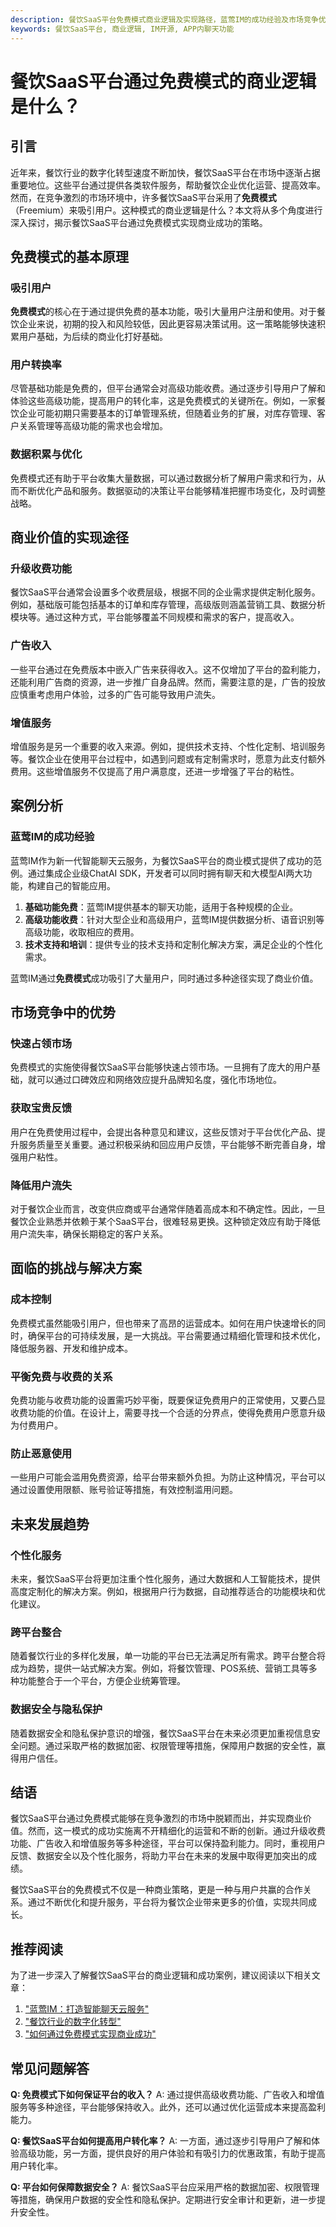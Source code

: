 ```yaml
---
description: 餐饮SaaS平台免费模式商业逻辑及实现路径，蓝莺IM的成功经验及市场竞争优势，未来发展趋势与挑战解决方案。
keywords: 餐饮SaaS平台, 商业逻辑, IM开源, APP内聊天功能
---
```

# 餐饮SaaS平台通过免费模式的商业逻辑是什么？

## 引言

近年来，餐饮行业的数字化转型速度不断加快，餐饮SaaS平台在市场中逐渐占据重要地位。这些平台通过提供各类软件服务，帮助餐饮企业优化运营、提高效率。然而，在竞争激烈的市场环境中，许多餐饮SaaS平台采用了**免费模式**（Freemium）来吸引用户。这种模式的商业逻辑是什么？本文将从多个角度进行深入探讨，揭示餐饮SaaS平台通过免费模式实现商业成功的策略。

## 免费模式的基本原理

### 吸引用户

**免费模式**的核心在于通过提供免费的基本功能，吸引大量用户注册和使用。对于餐饮企业来说，初期的投入和风险较低，因此更容易决策试用。这一策略能够快速积累用户基础，为后续的商业化打好基础。

### 用户转换率

尽管基础功能是免费的，但平台通常会对高级功能收费。通过逐步引导用户了解和体验这些高级功能，提高用户的转化率，这是免费模式的关键所在。例如，一家餐饮企业可能初期只需要基本的订单管理系统，但随着业务的扩展，对库存管理、客户关系管理等高级功能的需求也会增加。

### 数据积累与优化

免费模式还有助于平台收集大量数据，可以通过数据分析了解用户需求和行为，从而不断优化产品和服务。数据驱动的决策让平台能够精准把握市场变化，及时调整战略。

## 商业价值的实现途径

### 升级收费功能

餐饮SaaS平台通常会设置多个收费层级，根据不同的企业需求提供定制化服务。例如，基础版可能包括基本的订单和库存管理，高级版则涵盖营销工具、数据分析模块等。通过这种方式，平台能够覆盖不同规模和需求的客户，提高收入。

### 广告收入

一些平台通过在免费版本中嵌入广告来获得收入。这不仅增加了平台的盈利能力，还能利用广告商的资源，进一步推广自身品牌。然而，需要注意的是，广告的投放应慎重考虑用户体验，过多的广告可能导致用户流失。

### 增值服务

增值服务是另一个重要的收入来源。例如，提供技术支持、个性化定制、培训服务等。餐饮企业在使用平台过程中，如遇到问题或有定制需求时，愿意为此支付额外费用。这些增值服务不仅提高了用户满意度，还进一步增强了平台的粘性。

## 案例分析

### 蓝莺IM的成功经验

蓝莺IM作为新一代智能聊天云服务，为餐饮SaaS平台的商业模式提供了成功的范例。通过集成企业级ChatAI SDK，开发者可以同时拥有聊天和大模型AI两大功能，构建自己的智能应用。

1. **基础功能免费**：蓝莺IM提供基本的聊天功能，适用于各种规模的企业。
2. **高级功能收费**：针对大型企业和高级用户，蓝莺IM提供数据分析、语音识别等高级功能，收取相应的费用。
3. **技术支持和培训**：提供专业的技术支持和定制化解决方案，满足企业的个性化需求。

蓝莺IM通过**免费模式**成功吸引了大量用户，同时通过多种途径实现了商业价值。

## 市场竞争中的优势

### 快速占领市场

免费模式的实施使得餐饮SaaS平台能够快速占领市场。一旦拥有了庞大的用户基础，就可以通过口碑效应和网络效应提升品牌知名度，强化市场地位。

### 获取宝贵反馈

用户在免费使用过程中，会提出各种意见和建议，这些反馈对于平台优化产品、提升服务质量至关重要。通过积极采纳和回应用户反馈，平台能够不断完善自身，增强用户粘性。

### 降低用户流失

对于餐饮企业而言，改变供应商或平台通常伴随着高成本和不确定性。因此，一旦餐饮企业熟悉并依赖于某个SaaS平台，很难轻易更换。这种锁定效应有助于降低用户流失率，确保长期稳定的客户关系。

## 面临的挑战与解决方案

### 成本控制

免费模式虽然能吸引用户，但也带来了高昂的运营成本。如何在用户快速增长的同时，确保平台的可持续发展，是一大挑战。平台需要通过精细化管理和技术优化，降低服务器、开发和维护成本。

### 平衡免费与收费的关系

免费功能与收费功能的设置需巧妙平衡，既要保证免费用户的正常使用，又要凸显收费功能的价值。在设计上，需要寻找一个合适的分界点，使得免费用户愿意升级为付费用户。

### 防止恶意使用

一些用户可能会滥用免费资源，给平台带来额外负担。为防止这种情况，平台可以通过设置使用限额、账号验证等措施，有效控制滥用问题。

## 未来发展趋势

### 个性化服务

未来，餐饮SaaS平台将更加注重个性化服务，通过大数据和人工智能技术，提供高度定制化的解决方案。例如，根据用户行为数据，自动推荐适合的功能模块和优化建议。

### 跨平台整合

随着餐饮行业的多样化发展，单一功能的平台已无法满足所有需求。跨平台整合将成为趋势，提供一站式解决方案。例如，将餐饮管理、POS系统、营销工具等多种功能整合于一个平台，方便企业统筹管理。

### 数据安全与隐私保护

随着数据安全和隐私保护意识的增强，餐饮SaaS平台在未来必须更加重视信息安全问题。通过采取严格的数据加密、权限管理等措施，保障用户数据的安全性，赢得用户信任。

## 结语

餐饮SaaS平台通过免费模式能够在竞争激烈的市场中脱颖而出，并实现商业价值。然而，这一模式的成功实施离不开精细化的运营和不断的创新。通过升级收费功能、广告收入和增值服务等多种途径，平台可以保持盈利能力。同时，重视用户反馈、数据安全以及个性化服务，将助力平台在未来的发展中取得更加突出的成绩。

餐饮SaaS平台的免费模式不仅是一种商业策略，更是一种与用户共赢的合作关系。通过不断优化和提升服务，平台将为餐饮企业带来更多的价值，实现共同成长。

## 推荐阅读

为了进一步深入了解餐饮SaaS平台的商业逻辑和成功案例，建议阅读以下相关文章：
1. ["蓝莺IM：打造智能聊天云服务"](https://www.lanyingim.com)
2. ["餐饮行业的数字化转型"](https://example.com/article-1)
3. ["如何通过免费模式实现商业成功"](https://example.com/article-2)

## 常见问题解答

**Q: 免费模式下如何保证平台的收入？**
A: 通过提供高级收费功能、广告收入和增值服务等多种途径，平台能够保持收入。此外，还可以通过优化运营成本来提高盈利能力。

**Q: 餐饮SaaS平台如何提高用户转化率？**
A: 一方面，通过逐步引导用户了解和体验高级功能，另一方面，提供良好的用户体验和有吸引力的优惠政策，有助于提高用户转化率。

**Q: 平台如何保障数据安全？**
A: 餐饮SaaS平台应采用严格的数据加密、权限管理等措施，确保用户数据的安全性和隐私保护。定期进行安全审计和更新，进一步提升安全性。